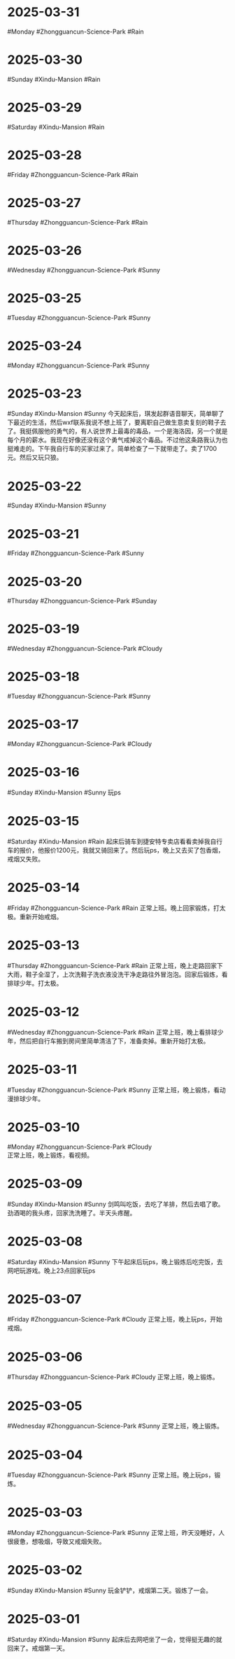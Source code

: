 # 2025-03-31
#Monday   #Zhongguancun-Science-Park  #Rain 

# 2025-03-30
#Sunday  #Xindu-Mansion   #Rain 

# 2025-03-29
#Saturday   #Xindu-Mansion   #Rain 

# 2025-03-28
#Friday #Zhongguancun-Science-Park  #Rain 

# 2025-03-27
#Thursday  #Zhongguancun-Science-Park  #Rain 

# 2025-03-26
#Wednesday  #Zhongguancun-Science-Park  #Sunny 

# 2025-03-25
#Tuesday  #Zhongguancun-Science-Park  #Sunny 

# 2025-03-24
#Monday    #Zhongguancun-Science-Park  #Sunny 

# 2025-03-23
#Sunday  #Xindu-Mansion   #Sunny 
今天起床后，琪发起群语音聊天，简单聊了下最近的生活，然后wxf联系我说不想上班了，要离职自己做生意卖复刻的鞋子去了。我挺佩服他的勇气的，有人说世界上最毒的毒品，一个是海洛因，另一个就是每个月的薪水。我现在好像还没有这个勇气戒掉这个毒品。不过他这条路我认为也挺难走的。下午我自行车的买家过来了。简单检查了一下就带走了。卖了1700元。然后又玩只狼。

# 2025-03-22
#Sunday  #Xindu-Mansion   #Sunny 

# 2025-03-21
#Friday #Zhongguancun-Science-Park  #Sunny 

# 2025-03-20
#Thursday  #Zhongguancun-Science-Park  #Sunday 

# 2025-03-19
#Wednesday  #Zhongguancun-Science-Park  #Cloudy 

# 2025-03-18
#Tuesday  #Zhongguancun-Science-Park  #Sunny 

# 2025-03-17
#Monday    #Zhongguancun-Science-Park  #Cloudy  

# 2025-03-16
#Sunday  #Xindu-Mansion   #Sunny 
玩ps

# 2025-03-15
#Saturday  #Xindu-Mansion   #Rain 
起床后骑车到捷安特专卖店看看卖掉我自行车的报价，他报价1200元，我就又骑回来了。然后玩ps，晚上又去买了包香烟，戒烟又失败。

# 2025-03-14
#Friday #Zhongguancun-Science-Park  #Rain 
正常上班。晚上回家锻炼，打太极。重新开始戒烟。

# 2025-03-13
#Thursday  #Zhongguancun-Science-Park  #Rain 
正常上班，晚上走路回家下大雨，鞋子全湿了，上次洗鞋子洗衣液没洗干净走路往外冒泡泡。回家后锻炼，看排球少年。打太极。

# 2025-03-12
#Wednesday  #Zhongguancun-Science-Park  #Rain 
正常上班，晚上看排球少年，然后把自行车搬到房间里简单清洁了下，准备卖掉。重新开始打太极。

# 2025-03-11
#Tuesday  #Zhongguancun-Science-Park  #Sunny 
正常上班，晚上锻炼，看动漫排球少年。

# 2025-03-10
#Monday  #Zhongguancun-Science-Park  #Cloudy  
正常上班，晚上锻炼，看视频。

# 2025-03-09
#Sunday   #Xindu-Mansion  #Sunny 
剑鸣叫吃饭，去吃了羊排，然后去唱了歌。劲酒喝的我头疼，回家洗洗睡了。半天头疼醒。

# 2025-03-08
#Saturday  #Xindu-Mansion  #Sunny 
下午起床后玩ps，晚上锻炼后吃完饭，去网吧玩游戏。晚上23点回家玩ps

# 2025-03-07
#Friday #Zhongguancun-Science-Park  #Cloudy 
正常上班，晚上玩ps，开始戒烟。

# 2025-03-06
#Thursday  #Zhongguancun-Science-Park  #Cloudy 
正常上班，晚上锻炼。

# 2025-03-05
#Wednesday  #Zhongguancun-Science-Park  #Sunny 
正常上班，晚上锻炼。

# 2025-03-04
#Tuesday  #Zhongguancun-Science-Park  #Sunny 
正常上班。晚上玩ps，锻炼。

# 2025-03-03
#Monday  #Zhongguancun-Science-Park  #Sunny 
正常上班，昨天没睡好，人很疲惫，想吸烟，导致又戒烟失败。

# 2025-03-02
#Sunday #Xindu-Mansion   #Sunny 
玩金铲铲，戒烟第二天。锻炼了一会。

# 2025-03-01
#Saturday  #Xindu-Mansion   #Sunny 
起床后去网吧坐了一会，觉得挺无趣的就回来了。戒烟第一天。

